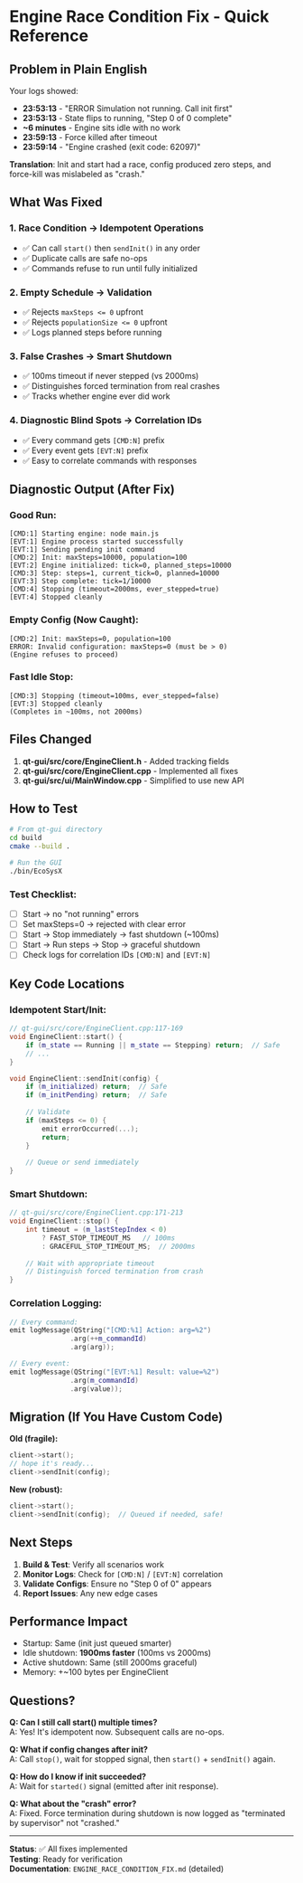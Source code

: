 # Engine Race Condition Fix - Quick Reference

## Problem in Plain English

Your logs showed:
- **23:53:13** - "ERROR Simulation not running. Call init first"
- **23:53:13** - State flips to running, "Step 0 of 0 complete"
- **~6 minutes** - Engine sits idle with no work
- **23:59:13** - Force killed after timeout
- **23:59:14** - "Engine crashed (exit code: 62097)"

**Translation**: Init and start had a race, config produced zero steps, and force-kill was mislabeled as "crash."

## What Was Fixed

### 1. Race Condition → Idempotent Operations
- ✅ Can call `start()` then `sendInit()` in any order
- ✅ Duplicate calls are safe no-ops
- ✅ Commands refuse to run until fully initialized

### 2. Empty Schedule → Validation
- ✅ Rejects `maxSteps <= 0` upfront
- ✅ Rejects `populationSize <= 0` upfront
- ✅ Logs planned steps before running

### 3. False Crashes → Smart Shutdown
- ✅ 100ms timeout if never stepped (vs 2000ms)
- ✅ Distinguishes forced termination from real crashes
- ✅ Tracks whether engine ever did work

### 4. Diagnostic Blind Spots → Correlation IDs
- ✅ Every command gets `[CMD:N]` prefix
- ✅ Every event gets `[EVT:N]` prefix
- ✅ Easy to correlate commands with responses

## Diagnostic Output (After Fix)

### Good Run:
```
[CMD:1] Starting engine: node main.js
[EVT:1] Engine process started successfully
[EVT:1] Sending pending init command
[CMD:2] Init: maxSteps=10000, population=100
[EVT:2] Engine initialized: tick=0, planned_steps=10000
[CMD:3] Step: steps=1, current_tick=0, planned=10000
[EVT:3] Step complete: tick=1/10000
[CMD:4] Stopping (timeout=2000ms, ever_stepped=true)
[EVT:4] Stopped cleanly
```

### Empty Config (Now Caught):
```
[CMD:2] Init: maxSteps=0, population=100
ERROR: Invalid configuration: maxSteps=0 (must be > 0)
(Engine refuses to proceed)
```

### Fast Idle Stop:
```
[CMD:3] Stopping (timeout=100ms, ever_stepped=false)
[EVT:3] Stopped cleanly
(Completes in ~100ms, not 2000ms)
```

## Files Changed

1. **qt-gui/src/core/EngineClient.h** - Added tracking fields
2. **qt-gui/src/core/EngineClient.cpp** - Implemented all fixes
3. **qt-gui/src/ui/MainWindow.cpp** - Simplified to use new API

## How to Test

```bash
# From qt-gui directory
cd build
cmake --build .

# Run the GUI
./bin/EcoSysX
```

### Test Checklist:
- [ ] Start → no "not running" errors
- [ ] Set maxSteps=0 → rejected with clear error
- [ ] Start → Stop immediately → fast shutdown (~100ms)
- [ ] Start → Run steps → Stop → graceful shutdown
- [ ] Check logs for correlation IDs `[CMD:N]` and `[EVT:N]`

## Key Code Locations

### Idempotent Start/Init:
```cpp
// qt-gui/src/core/EngineClient.cpp:117-169
void EngineClient::start() {
    if (m_state == Running || m_state == Stepping) return;  // Safe
    // ...
}

void EngineClient::sendInit(config) {
    if (m_initialized) return;  // Safe
    if (m_initPending) return;  // Safe
    
    // Validate
    if (maxSteps <= 0) {
        emit errorOccurred(...);
        return;
    }
    
    // Queue or send immediately
}
```

### Smart Shutdown:
```cpp
// qt-gui/src/core/EngineClient.cpp:171-213
void EngineClient::stop() {
    int timeout = (m_lastStepIndex < 0) 
        ? FAST_STOP_TIMEOUT_MS   // 100ms
        : GRACEFUL_STOP_TIMEOUT_MS;  // 2000ms
    
    // Wait with appropriate timeout
    // Distinguish forced termination from crash
}
```

### Correlation Logging:
```cpp
// Every command:
emit logMessage(QString("[CMD:%1] Action: arg=%2")
               .arg(++m_commandId)
               .arg(arg));

// Every event:
emit logMessage(QString("[EVT:%1] Result: value=%2")
               .arg(m_commandId)
               .arg(value));
```

## Migration (If You Have Custom Code)

**Old (fragile):**
```cpp
client->start();
// hope it's ready...
client->sendInit(config);
```

**New (robust):**
```cpp
client->start();
client->sendInit(config);  // Queued if needed, safe!
```

## Next Steps

1. **Build & Test**: Verify all scenarios work
2. **Monitor Logs**: Check for `[CMD:N]` / `[EVT:N]` correlation
3. **Validate Configs**: Ensure no "Step 0 of 0" appears
4. **Report Issues**: Any new edge cases

## Performance Impact

- Startup: Same (init just queued smarter)
- Idle shutdown: **1900ms faster** (100ms vs 2000ms)
- Active shutdown: Same (still 2000ms graceful)
- Memory: +~100 bytes per EngineClient

## Questions?

**Q: Can I still call start() multiple times?**  
A: Yes! It's idempotent now. Subsequent calls are no-ops.

**Q: What if config changes after init?**  
A: Call `stop()`, wait for stopped signal, then `start()` + `sendInit()` again.

**Q: How do I know if init succeeded?**  
A: Wait for `started()` signal (emitted after init response).

**Q: What about the "crash" error?**  
A: Fixed. Force termination during shutdown is now logged as "terminated by supervisor" not "crashed."

---

**Status**: ✅ All fixes implemented  
**Testing**: Ready for verification  
**Documentation**: `ENGINE_RACE_CONDITION_FIX.md` (detailed)
